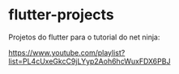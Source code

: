 # flutter-projects
Projetos do flutter para o tutorial do net ninja:

https://www.youtube.com/playlist?list=PL4cUxeGkcC9jLYyp2Aoh6hcWuxFDX6PBJ

